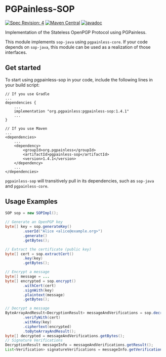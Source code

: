 <!--
SPDX-FileCopyrightText: 2021 Paul Schaub <vanitasvitae@fsfe.org>

SPDX-License-Identifier: Apache-2.0
-->

# PGPainless-SOP

[![Spec Revision: 4](https://img.shields.io/badge/Spec%20Revision-4-blue)](https://datatracker.ietf.org/doc/draft-dkg-openpgp-stateless-cli/)
[![Maven Central](https://badgen.net/maven/v/maven-central/org.pgpainless/pgpainless-sop)](https://search.maven.org/artifact/org.pgpainless/pgpainless-sop)
[![javadoc](https://javadoc.io/badge2/org.pgpainless/pgpainless-sop/javadoc.svg)](https://javadoc.io/doc/org.pgpainless/pgpainless-sop)

Implementation of the Stateless OpenPGP Protocol using PGPainless.

This module implements `sop-java` using `pgpainless-core`.
If your code depends on `sop-java`, this module can be used as a realization of those interfaces.

## Get started

To start using pgpainless-sop in your code, include the following lines in your build script:
```
// If you use Gradle
...
dependencies {
    ...
    implementation "org.pgpainless:pgpainless-sop:1.4.1"
    ...
}

// If you use Maven
...
<dependencies>
    ...
    <dependency>
        <groupId>org.pgpainless</groupId>
        <artifactId>pgpainless-sop</artifactId>
        <version>1.4.1</version>
    </dependency>
    ...
</dependencies>
```

`pgpainless-sop` will transitively pull in its dependencies, such as `sop-java` and `pgpainless-core`.

## Usage Examples
```java
SOP sop = new SOPImpl();
        
// Generate an OpenPGP key
byte[] key = sop.generateKey()
        .userId("Alice <alice@example.org>")
        .generate()
        .getBytes();

// Extract the certificate (public key)
byte[] cert = sop.extractCert()
        .key(key)
        .getBytes();

// Encrypt a message
byte[] message = ...
byte[] encrypted = sop.encrypt()
        .withCert(cert)
        .signWith(key)
        .plaintext(message)
        .getBytes();

// Decrypt a message
ByteArrayAndResult<DecryptionResult> messageAndVerifications = sop.decrypt()
        .verifyWith(cert)
        .withKey(key)
        .ciphertext(encrypted)
        .toByteArrayAndResult();
byte[] decrypted = messageAndVerifications.getBytes();
// Signature Verifications
DecryptionResult messageInfo = messageAndVerifications.getResult();
List<Verification> signatureVerifications = messageInfo.getVerifications();
```
